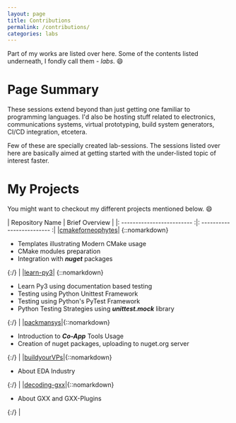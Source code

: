 ```yaml
---
layout: page
title: Contributions
permalink: /contributions/
categories: labs
---
```


Part of my works are listed over here.  Some of the contents listed underneath, I fondly call them - *labs*. :smile:

# Page Summary

These sessions extend beyond than just getting one familiar to programming languages.  I'd also be hosting stuff related to electronics, communications systems, virtual prototyping, build system generators, CI/CD integration, etcetera.

Few of these are specially created lab-sessions.  The sessions listed over here are basically aimed at getting started with the under-listed topic of interest faster.


# My Projects

You might want to checkout my different projects mentioned below. :smile:

| Repository Name | Brief Overview |
|: ------------------------- :|: ------------------------- :|
|[cmakeforneophytes](/cmakeforneophytes)| {::nomarkdown}<ul><li>Templates illustrating Modern CMake usage</li><li>CMake modules preparation</li><li>Integration with <i><b>nuget</b></i> packages</li></ul>{:/} |
|[learn-py3](/learn-py3)| {::nomarkdown}<ul><li>Learn Py3 using documentation based testing</li><li>Testing using Python Unittest Framework</li><li>Testing using Python's PyTest Framework</li><li>Python Testing Strategies using <i><b>unittest.mock</i></b> library</li></ul>{:/} |
|[packmansys](/packmansys)|{::nomarkdown}<ul><li>Introduction to <i><b>Co-App</b></i> Tools Usage</li><li>Creation of nuget packages, uploading to nuget.org server</li></ul>{:/} |
|[buildyourVPs](/buildyourVPs)|{::nomarkdown}<ul><li>About EDA Industry</li></ul>{:/} |
|[decoding-gxx](/decoding-gxx)|{::nomarkdown}<ul><li>About GXX and GXX-Plugins</li></ul>{:/} |
